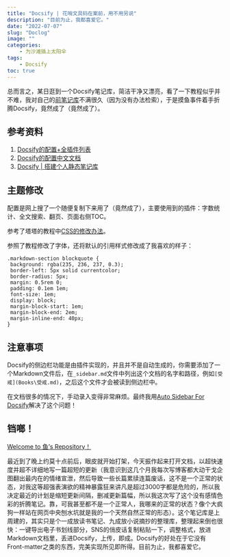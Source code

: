 ```yaml
---
title: "Docsify | 花哨文具码在案前，用不用另说"
description: "目前为止，我都喜爱它。"
date: "2022-07-07"
slug: "Doclog"
image: ""
categories:
    - 为沙滩插上太阳伞
tags:
    - Docsify
toc: true
---
```


总而言之，某日逛到一个Docsify笔记库，简洁干净又漂亮，看了一下教程似乎并不难，我对自己的[前笔记库](https://teetotaler.vercel.app/)不满很久（因为没有办法检索），于是摸鱼事件着手折腾Docsify，竟然成了（竟然成了）。

## 参考资料

1. [Docsify的配置+全插件列表](https://xhhdd.cc/archives/80/comment-page-1)
2. [Docsify的配置中文文档](https://docsify.js.org/#/zh-cn/)
3. [Docsify | 搭建个人静态笔记库](https://mantyke.icu/posts/2021/docsify-build/)

## 主题修改

配置是网上搜了一个随便复制下来用了（竟然成了），主要使用到的插件：字数统计、全文搜索、翻页、页面右侧TOC。

参考了塔塔的教程中[CSS的修改办法](https://mantyke.icu/posts/2021/docsify-build/#%E6%9C%AC%E5%9C%B0%E5%BC%95%E7%94%A8css)。

参照了教程修改了字体，还将默认的引用样式修改成了我喜欢的样子：

```
.markdown-section blockquote {
 background: rgba(235, 236, 237, 0.3);
 border-left: 5px solid currentcolor;
 border-radius: 5px;
 margin: 0.5rem 0;
 padding: 0.1em 1em;
 font-size: 1em;
 display: block;
 margin-block-start: 1em;
 margin-block-end: 2em;
 margin-inline-end: 40px;
}
```

## 注意事项

Docsify的侧边栏功能是由插件实现的，并且并不是自动生成的，你需要添加了一个Markdown文件后，在`_sidebar.md`文件中列出这个文档的名字和路径，例如`[受戒](Books\受戒.md)`，之后这个文件才会被读到侧边栏中。

在文档很多的情况下，手动录入变得非常麻烦。最终我用[Auto Sidebar For Docsify](https://gitee.com/vaguelycloud/auto-sidebar-for-docsify)解决了这个问题！

## 铛啷！

[Welcome to 鱼’s Repository！](https://note.gregueria.icu/)

最近到了晚上约莫十点前后，眼皮就开始打架，今天振作起来打开文档，以超快速度并超不详细地写一篇超短的更新（我意识到这几个月我每次写博客都大动干戈企图翻出最内在的情绪宣泄，然后导致一些长篇累牍连篇废话，这不是一个正常的状态，对我这等超强表演欲的精神暴露狂来讲凡是超过3000字都是危险的，所以我决定最近的计划是缩短更新间隔，删减更新篇幅，所以我这次写了这个没有感情色彩的折腾笔记。靠，可我甚至都不是一个正常人，我哪来的正常的状态？像个大疯狗一样站在网页中央刨水坑就是我的一个天然自然正常的形态）。这个笔记库是上周建的，其实只是个一成放读书笔记、九成放小说摘抄的整理库，整理起来倒也很快：一键导出电子书划线部分，SNS的俏皮话复制粘贴一下，调整格式，放进Markdown文档里，丢进Docsify，上传，即成。Docsify的好处在于它没有Front-matter之类的东西，完美实现所见即所得。目前为止，我都喜爱它。